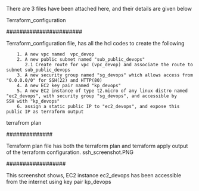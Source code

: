 
There are 3 files have been attached here, and their details are given below 

Terraform_configuration

#######################

Terraform_configuration file, has all the hcl codes to create the following 

        1. A new vpc named  vpc_devop
        2. A new public subnet named "sub_public_devops"
           2.1 Create route for vpc (vpc_devop) and associate the route to subnet sub_public_devops
        3. A new security group named "sg_devops" which allows access from "0.0.0.0/0" for SSH(22) and HTTP(80)
        4. A new EC2 key pair named "kp_devops"
        5. A new EC2 instance of type t2.micro of any linux distro named "ec2_devops", with security group "sg_devops", and accessible by              SSH with "kp_devops"
        6. assign a static public IP to "ec2_devops", and expose this public IP as terraform output
        

terrafrom plan

##############

Terraform plan file has both the terraform plan and terraform apply output of the terraform configuration. 
ssh_screenshot.PNG

##################

This screenshot shows, EC2 instance ec2_devops has been accessible from the internet using key pair kp_devops

